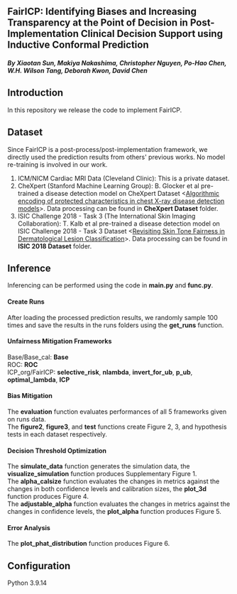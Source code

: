 ## FairICP: Identifying Biases and Increasing Transparency at the Point of Decision in Post-Implementation Clinical Decision Support using Inductive Conformal Prediction
##### By Xiaotan Sun, Makiya Nakashima, Christopher Nguyen, Po-Hao Chen, W.H. Wilson Tang, Deborah Kwon, David Chen

## Introduction
In this repository we release the code to implement FairICP.

## Dataset
Since FairICP is a post-process/post-implementation framework, we directly used the prediction results from others' previous works. No model re-training is involved in our work. 
1. ICM/NICM Cardiac MRI Data (Cleveland Clinic): This is a private dataset.
2. CheXpert (Stanford Machine Learning Group): B. Glocker et al pre-trained a disease detection model on CheXpert Dataset <[Algorithmic encoding of protected characteristics in chest X-ray disease detection models](https://www.thelancet.com/journals/ebiom/article/PIIS2352-3964(23)00032-4/fulltext)>. Data processing can be found in **CheXpert Dataset** folder.
3. ISIC Challenge 2018 - Task 3 (The International Skin Imaging Collaboration): T. Kalb et al pre-trained a disease detection model on ISIC Challenge 2018 - Task 3 Dataset <[Revisiting Skin Tone Fairness in Dermatological Lesion Classification](https://arxiv.org/abs/2308.09640v1)>. Data processing can be found in **ISIC 2018 Dataset** folder.

## Inference
Inferencing can be performed using the code in **main.py** and **func.py**.
#### Create Runs
After loading the processed prediction results, we randomly sample 100 times and save the results in the runs folders using the **get_runs** function.
#### Unfairness Mitigation Frameworks
Base/Base_cal: **Base**  
ROC: **ROC**  
ICP_org/FairICP: **selective_risk**, **nlambda**, **invert_for_ub**, **p_ub**, **optimal_lambda**, **ICP**
#### Bias Mitigation
The **evaluation** function evaluates performances of all 5 frameworks given on runs data.  
The **figure2**, **figure3**, and **test** functions create Figure 2, 3, and hypothesis tests in each dataset respectively.
#### Decision Threshold Optimization
The **simulate_data** function generates the simulation data, the **visualize_simulation** function produces Supplementary Figure 1.  
The **alpha_calsize** function evaluates the changes in metrics against the changes in both confidence levels and calibration sizes, the **plot_3d** function produces Figure 4.  
The **adjustable_alpha** function evaluates the changes in metrics against the changes in confidence levels, the **plot_alpha** function produces Figure 5.
#### Error Analysis
The **plot_phat_distribution** function produces Figure 6.

## Configuration
Python 3.9.14
